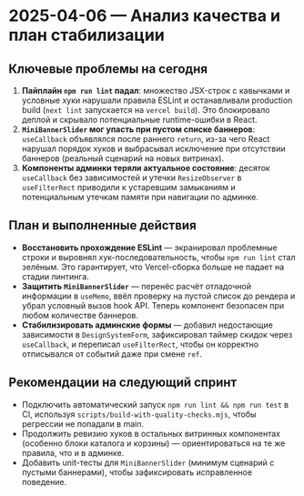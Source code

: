 # 2025-04-06 — Анализ качества и план стабилизации

## Ключевые проблемы на сегодня
1. **Пайплайн `npm run lint` падал**: множество JSX-строк с кавычками и условные хуки нарушали правила ESLint и останавливали production build (`next lint` запускается на `vercel build`). Это блокировало деплой и скрывало потенциальные runtime-ошибки в React.
2. **`MiniBannerSlider` мог упасть при пустом списке баннеров**: `useCallback` объявлялся после раннего `return`, из-за чего React нарушал порядок хуков и выбрасывал исключение при отсутствии баннеров (реальный сценарий на новых витринах).
3. **Компоненты админки теряли актуальное состояние**: десяток `useCallback` без зависимостей и утечки `ResizeObserver` в `useFilterRect` приводили к устаревшим замыканиям и потенциальным утечкам памяти при навигации по админке.

## План и выполненные действия
- **Восстановить прохождение ESLint** — экранировал проблемные строки и выровнял хук-последовательность, чтобы `npm run lint` стал зелёным. Это гарантирует, что Vercel-сборка больше не падает на стадии линтинга.
- **Защитить `MiniBannerSlider`** — перенёс расчёт отладочной информации в `useMemo`, ввёл проверку на пустой список до рендера и убрал условный вызов hook API. Теперь компонент безопасен при любом количестве баннеров.
- **Стабилизировать админские формы** — добавил недостающие зависимости в `DesignSystemForm`, зафиксировал таймер скидок через `useCallback`, и переписал `useFilterRect`, чтобы он корректно отписывался от событий даже при смене `ref`.

## Рекомендации на следующий спринт
- Подключить автоматический запуск `npm run lint && npm run test` в CI, используя `scripts/build-with-quality-checks.mjs`, чтобы регрессии не попадали в main.
- Продолжить ревизию хуков в остальных витринных компонентах (особенно блоки каталога и корзины) — ориентироваться на те же правила, что и в админке.
- Добавить unit-тесты для `MiniBannerSlider` (минимум сценарий с пустыми баннерами), чтобы зафиксировать исправленное поведение.

